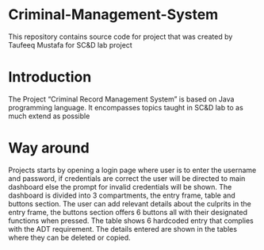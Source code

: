 # Criminal-Management-System
This repository contains source code for project that was created by Taufeeq Mustafa for SC&amp;D lab project
# Introduction
The Project “Criminal Record Management System” is based on Java programming language. It encompasses topics taught in SC&D lab to as much extend as possible
# Way around
Projects starts by opening a login page where user is to enter the username and password, if credentials are correct the user will be directed to main dashboard else the prompt for invalid credentials will be shown. 
The dashboard is divided into 3 compartments, the entry frame, table and buttons section. The user can add relevant details about the culprits in the entry frame, the buttons section offers 6 buttons all with their designated functions when pressed. The table shows 6 hardcoded entry that complies with the ADT requirement. The details entered are shown in the tables where they can be deleted or copied.
